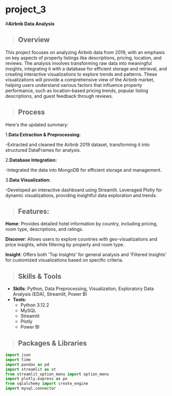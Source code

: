 # project_3
#**Airbnb Data Analysis**

>## Overview

This project focuses on analyzing Airbnb data from 2019, with an emphasis on key aspects of property listings like descriptions, pricing, location, and reviews. The analysis involves transforming raw data into meaningful insights, integrating it with a database for efficient storage and retrieval, and creating interactive visualizations to explore trends and patterns. These visualizations will provide a comprehensive view of the Airbnb market, helping users understand various factors that influence property performance, such as location-based pricing trends, popular listing descriptions, and guest feedback through reviews.

>## Process

Here's the updated summary:

1.**Data Extraction & Preprocessing:**

-Extracted and cleaned the Airbnb 2019 dataset, transforming it into structured DataFrames for analysis.

2.**Database Integration:**

-Integrated the data into MongoDB for efficient storage and management.

3.**Data Visualization:**

-Developed an interactive dashboard using Streamlit.
Leveraged Plotly for dynamic visualizations, providing insightful data exploration and trends.

>## Features:

**Home**: Provides detailed hotel information by country, including pricing, room type, descriptions, and ratings.

**Discover**: Allows users to explore countries with geo-visualizations and price insights, while filtering by property and room type.

**Insight**: Offers both 'Top Insights' for general analysis and 'Filtered Insights' for customized visualizations based on specific criteria.

>## Skills & Tools

- **Skills**: Python, Data Preprocessing, Visualization, Exploratory Data Analysis (EDA), Streamlit, Power BI
- **Tools**:
  - Python 3.12.2
  - MySQL
  - Streamlit
  - Plotly
  - Power BI
 
>## Packages & Libraries

```python
import json
import time
import pandas as pd
import streamlit as st
from streamlit_option_menu import option_menu
import plotly.express as px
from sqlalchemy import create_engine
import mysql.connector



